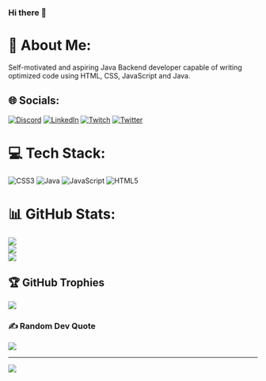 ### Hi there 👋

# 💫 About Me:
Self-motivated and aspiring Java Backend developer capable of writing optimized code using HTML, CSS, JavaScript and Java.


## 🌐 Socials:
[![Discord](https://img.shields.io/badge/Discord-%237289DA.svg?logo=discord&logoColor=white)](https://discord.gg/S_wap_nil#3793) [![LinkedIn](https://img.shields.io/badge/LinkedIn-%230077B5.svg?logo=linkedin&logoColor=white)](https://linkedin.com/in/SWAPNILDHIMAN) [![Twitch](https://img.shields.io/badge/Twitch-%239146FF.svg?logo=Twitch&logoColor=white)](https://twitch.tv/swapnil0076) [![Twitter](https://img.shields.io/badge/Twitter-%231DA1F2.svg?logo=Twitter&logoColor=white)](https://twitter.com/@SwapnilDhiman2) 

# 💻 Tech Stack:
![CSS3](https://img.shields.io/badge/css3-%231572B6.svg?style=flat-square&logo=css3&logoColor=white) ![Java](https://img.shields.io/badge/java-%23ED8B00.svg?style=flat-square&logo=java&logoColor=white) ![JavaScript](https://img.shields.io/badge/javascript-%23323330.svg?style=flat-square&logo=javascript&logoColor=%23F7DF1E) ![HTML5](https://img.shields.io/badge/html5-%23E34F26.svg?style=flat-square&logo=html5&logoColor=white)
# 📊 GitHub Stats:
![](https://github-readme-stats.vercel.app/api?username=swapnil0076&theme=radical&hide_border=false&include_all_commits=true&count_private=false)<br/>
![](https://github-readme-streak-stats.herokuapp.com/?user=swapnil0076&theme=radical&hide_border=false)<br/>
![](https://github-readme-stats.vercel.app/api/top-langs/?username=swapnil0076&theme=radical&hide_border=false&include_all_commits=true&count_private=false&layout=compact)

## 🏆 GitHub Trophies
![](https://github-profile-trophy.vercel.app/?username=swapnil0076&theme=onestar&no-frame=false&no-bg=false&margin-w=4)

### ✍️ Random Dev Quote
![](https://quotes-github-readme.vercel.app/api?type=horizontal&theme=dark)

---
[![](https://visitcount.itsvg.in/api?id=swapnil0076&icon=0&color=2)](https://visitcount.itsvg.in)

<!-- Proudly created with GPRM ( https://gprm.itsvg.in ) -->
